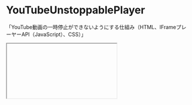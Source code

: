 YouTubeUnstoppablePlayer
========================

「YouTube動画の一時停止ができないようにする仕組み（HTML、IFrameプレーヤーAPI（JavaScript）、CSS）」

<iframe>タグの埋め込みコードをつかったHTML5形式の動画プレーヤーです。

解説ページ<br />
http://wisdommingle.com/youtube-iframe-api-player-video-unstoppable-player/

倉田幸暢(Yukinobu Kurata)<br />
http://wisdommingle.com

Copyright (c) 2013 Yukinobu Kurata<br />
Released under the MIT license<br />
https://github.com/YukinobuKurata/YouTubeUnstoppablePlayer/blob/master/MIT-LICENSE.txt

MITライセンスについて<br />
http://wisdommingle.com/mit-license/




